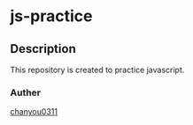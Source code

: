 # js-practice
## Description
This repository is created to practice javascript.

### Auther
[chanyou0311](https://github.com/chanyou0311)

